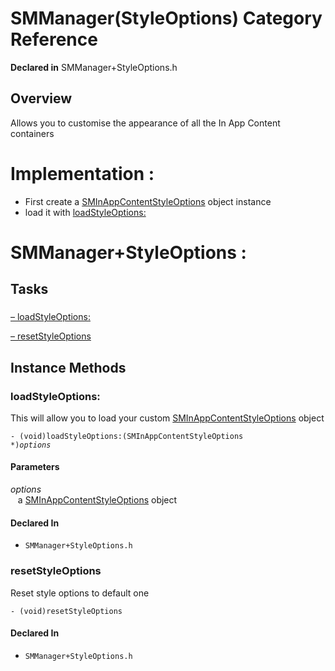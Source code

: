 # SMManager(StyleOptions) Category Reference

**Declared in** SMManager+StyleOptions.h  

## Overview

Allows you to customise the appearance of all the In App Content containers

<h1>Implementation :</h1>

<ul>
<li>First create a <a href="../Classes/SMInAppContentStyleOptions.md">SMInAppContentStyleOptions</a> object instance</li>
<li>load it with <a href="#//api/name/loadStyleOptions:">loadStyleOptions:</a></li>
</ul>

<h1>SMManager+StyleOptions :</h1>

## Tasks

### 

[&ndash;&nbsp;loadStyleOptions:](#//api/name/loadStyleOptions:)  

[&ndash;&nbsp;resetStyleOptions](#//api/name/resetStyleOptions)  

<a title="Instance Methods" name="instance_methods"></a>
## Instance Methods

<a name="//api/name/loadStyleOptions:" title="loadStyleOptions:"></a>
### loadStyleOptions:

This will allow you to load your custom <a href="../Classes/SMInAppContentStyleOptions.md">SMInAppContentStyleOptions</a> object

<code>- (void)loadStyleOptions:(SMInAppContentStyleOptions *)*options*</code>

#### Parameters

*options*  
&nbsp;&nbsp;&nbsp;a <a href="../Classes/SMInAppContentStyleOptions.md">SMInAppContentStyleOptions</a> object  

#### Declared In
* `SMManager+StyleOptions.h`

<a name="//api/name/resetStyleOptions" title="resetStyleOptions"></a>
### resetStyleOptions

Reset style options to default one

<code>- (void)resetStyleOptions</code>

#### Declared In
* `SMManager+StyleOptions.h`

